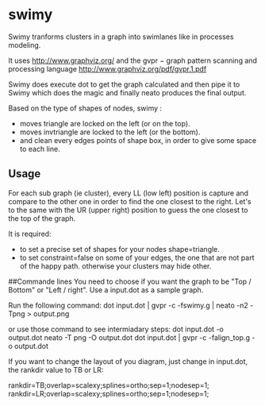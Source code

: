 # swimy

Swimy tranforms clusters in a graph into swimlanes like in processes modeling.

It uses http://www.graphviz.org/ and the gvpr − graph pattern scanning and processing language http://www.graphviz.org/pdf/gvpr.1.pdf

Swimy does execute dot to get the graph calculated and then pipe it to Swimy which does the magic and finally neato produces the final output.

Based on the type of shapes of nodes, swimy :
- moves triangle are locked on the left (or on the top).
- moves invtriangle are locked to the left (or the bottom).
- and clean every edges points of shape box, in order to give some space to each line.

## Usage

For each sub graph (ie cluster), every LL (low left) position is capture and compare to the other one in order to find the one closest to the right.
Let's to the same with the UR (upper right) position to guess the one closest to the top of the graph.

It is required:
- to set a precise set of shapes for your nodes shape=triangle.
- to set constraint=false on some of your edges, the one that are not part of the happy path. otherwise your clusters may hide other.

##Commande lines
You need to choose if you want the graph to be "Top / Bottom" or "Left / right".
Use a input.dot as a sample graph.

Run the following command:
dot input.dot | gvpr -c -fswimy.g | neato -n2 -Tpng > output.png

or use those command to see intermiadary steps:
dot input.dot -o output.dot
neato -T png -O output.dot
dot input.dot | gvpr -c -falign_top.g -o output.dot


If you want to change the layout of you diagram, just change in input.dot, the rankdir value to TB or LR:

rankdir=TB;overlap=scalexy;splines=ortho;sep=1;nodesep=1;
rankdir=LR;overlap=scalexy;splines=ortho;sep=1;nodesep=1;
